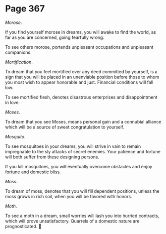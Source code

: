 # Page 367
_Morose_.


If you find yourself morose in dreams, you will awake to find the world,
as far as you are concerned, going fearfully wrong.


To see others morose, portends unpleasant occupations
and unpleasant companions.


_Mortification_.


To dream that you feel mortified over any deed committed by yourself,
is a sign that you will be placed in an unenviable position
before those to whom you most wish to appear honorable and just.
Financial conditions will fall low.


To see mortified flesh, denotes disastrous enterprises and
disappointment in love.


_Moses_.


To dream that you see Moses, means personal gain and a connubial alliance
which will be a source of sweet congratulation to yourself.


_Mosquito_.


To see mosquitoes in your dreams, you will strive in vain
to remain impregnable to the sly attacks of secret enemies.
Your patience and fortune will both suffer from these designing persons.


If you kill mosquitoes, you will eventually overcome obstacles
and enjoy fortune and domestic bliss.


_Moss_.


To dream of moss, denotes that you will fill dependent positions,
unless the moss grows in rich soil, when you will be favored with honors.


_Moth_.


To see a moth in a dream, small worries will lash you
into hurried contracts, which will prove unsatisfactory.
Quarrels of a domestic nature are prognosticated.
